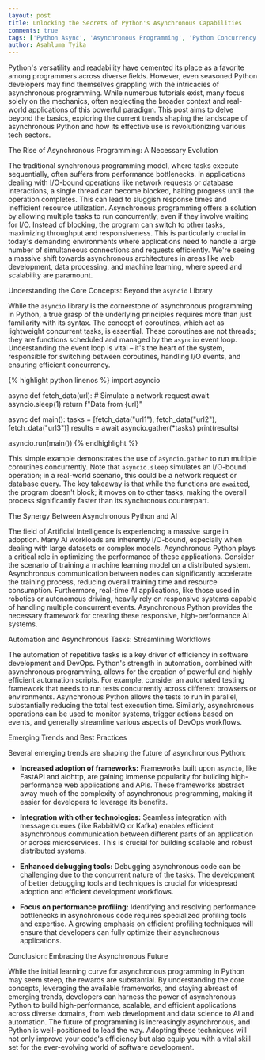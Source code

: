```yaml
---
layout: post
title: Unlocking the Secrets of Python's Asynchronous Capabilities
comments: true
tags: ['Python Async', 'Asynchronous Programming', 'Python Concurrency', 'asyncio']
author: Asahluma Tyika
---
```



Python's versatility and readability have cemented its place as a favorite among programmers across diverse fields.  However, even seasoned Python developers may find themselves grappling with the intricacies of asynchronous programming. While numerous tutorials exist, many focus solely on the mechanics, often neglecting the broader context and real-world applications of this powerful paradigm. This post aims to delve beyond the basics, exploring the current trends shaping the landscape of asynchronous Python and how its effective use is revolutionizing various tech sectors.


The Rise of Asynchronous Programming: A Necessary Evolution


The traditional synchronous programming model, where tasks execute sequentially, often suffers from performance bottlenecks.  In applications dealing with I/O-bound operations like network requests or database interactions, a single thread can become blocked, halting progress until the operation completes. This can lead to sluggish response times and inefficient resource utilization.  Asynchronous programming offers a solution by allowing multiple tasks to run concurrently, even if they involve waiting for I/O. Instead of blocking, the program can switch to other tasks, maximizing throughput and responsiveness. This is particularly crucial in today's demanding environments where applications need to handle a large number of simultaneous connections and requests efficiently.  We're seeing a massive shift towards asynchronous architectures in areas like web development, data processing, and machine learning, where speed and scalability are paramount.


Understanding the Core Concepts:  Beyond the `asyncio` Library


While the `asyncio` library is the cornerstone of asynchronous programming in Python, a true grasp of the underlying principles requires more than just familiarity with its syntax. The concept of coroutines, which act as lightweight concurrent tasks, is essential. These coroutines are not threads; they are functions scheduled and managed by the `asyncio` event loop.  Understanding the event loop is vital – it's the heart of the system, responsible for switching between coroutines, handling I/O events, and ensuring efficient concurrency.


{% highlight python linenos %}
import asyncio

async def fetch_data(url):
    # Simulate a network request
    await asyncio.sleep(1) 
    return f"Data from {url}"

async def main():
    tasks = [fetch_data("url1"), fetch_data("url2"), fetch_data("url3")]
    results = await asyncio.gather(*tasks)
    print(results)

asyncio.run(main())
{% endhighlight %}


This simple example demonstrates the use of `asyncio.gather` to run multiple coroutines concurrently. Note that `asyncio.sleep` simulates an I/O-bound operation; in a real-world scenario, this could be a network request or database query.  The key takeaway is that while the functions are `await`ed, the program doesn't block; it moves on to other tasks, making the overall process significantly faster than its synchronous counterpart.


The Synergy Between Asynchronous Python and AI


The field of Artificial Intelligence is experiencing a massive surge in adoption. Many AI workloads are inherently I/O-bound, especially when dealing with large datasets or complex models.  Asynchronous Python plays a critical role in optimizing the performance of these applications.  Consider the scenario of training a machine learning model on a distributed system.  Asynchronous communication between nodes can significantly accelerate the training process, reducing overall training time and resource consumption.  Furthermore, real-time AI applications, like those used in robotics or autonomous driving, heavily rely on responsive systems capable of handling multiple concurrent events. Asynchronous Python provides the necessary framework for creating these responsive, high-performance AI systems.


Automation and Asynchronous Tasks: Streamlining Workflows


The automation of repetitive tasks is a key driver of efficiency in software development and DevOps.  Python's strength in automation, combined with asynchronous programming, allows for the creation of powerful and highly efficient automation scripts.  For example, consider an automated testing framework that needs to run tests concurrently across different browsers or environments. Asynchronous Python allows the tests to run in parallel, substantially reducing the total test execution time.  Similarly, asynchronous operations can be used to monitor systems, trigger actions based on events, and generally streamline various aspects of DevOps workflows.


Emerging Trends and Best Practices


Several emerging trends are shaping the future of asynchronous Python:


* **Increased adoption of frameworks:** Frameworks built upon `asyncio`, like FastAPI and aiohttp, are gaining immense popularity for building high-performance web applications and APIs. These frameworks abstract away much of the complexity of asynchronous programming, making it easier for developers to leverage its benefits.

* **Integration with other technologies:** Seamless integration with message queues (like RabbitMQ or Kafka) enables efficient asynchronous communication between different parts of an application or across microservices.  This is crucial for building scalable and robust distributed systems.

* **Enhanced debugging tools:**  Debugging asynchronous code can be challenging due to the concurrent nature of the tasks.  The development of better debugging tools and techniques is crucial for widespread adoption and efficient development workflows.

* **Focus on performance profiling:** Identifying and resolving performance bottlenecks in asynchronous code requires specialized profiling tools and expertise.  A growing emphasis on efficient profiling techniques will ensure that developers can fully optimize their asynchronous applications.


Conclusion:  Embracing the Asynchronous Future


While the initial learning curve for asynchronous programming in Python may seem steep, the rewards are substantial. By understanding the core concepts, leveraging the available frameworks, and staying abreast of emerging trends, developers can harness the power of asynchronous Python to build high-performance, scalable, and efficient applications across diverse domains, from web development and data science to AI and automation.  The future of programming is increasingly asynchronous, and Python is well-positioned to lead the way.  Adopting these techniques will not only improve your code's efficiency but also equip you with a vital skill set for the ever-evolving world of software development.
